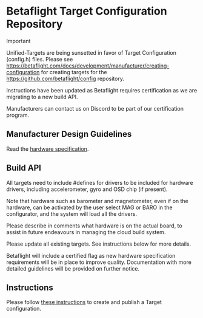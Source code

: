 # Betaflight Target Configuration Repository


> [!IMPORTANT]
> 
> Unified-Targets are being sunsetted in favor of Target Configuration (config.h) files.  Please see https://betaflight.com/docs/development/manufacturer/creating-configuration for creating targets for the https://github.com/betaflight/config repository.
> 
> Instructions have been updated as Betaflight requires certification as we are migrating to a new build API.
> 
> Manufacturers can contact us on Discord to be part of our certification program.


## Manufacturer Design Guidelines

Read the [hardware specification](https://betaflight.com/docs/development/manufacturer/manufacturer-design-guidelines).


## Build API

All targets need to include #defines for drivers to be included for hardware drivers, including accelerometer, gyro and OSD chip (if present).

Note that hardware such as barometer and magnetometer, even if on the hardware, can be activated by the user select MAG or BARO in the configurator, and the system will load all the drivers. 

Please describe in comments what hardware is on the actual board, to assist in future endeavours in managing the cloud build system.

Please update all existing targets. See instructions below for more details.

Betaflight will include a certified flag as new hardware specification requirements will be in place to improve quality. Documentation with more detailed guidelines will be provided on further notice.


## Instructions

Please follow [these instructions](https://betaflight.com/docs/development/manufacturer/creating-an-unified-target) to create and publish a Target configuration.
